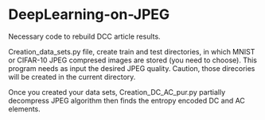 # DeepLearning-on-JPEG
Necessary code to rebuild DCC article results.

Creation_data_sets.py file, create train and test directories, in which MNIST or CIFAR-10 JPEG compresed images are stored (you need to choose). This program needs as input the desired JPEG quality. Caution, those direcories will be created in the current directory.

Once you created your data sets, Creation_DC_AC_pur.py partially decompress JPEG algorithm then finds the entropy encoded DC and AC elements.
